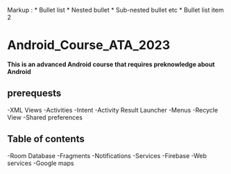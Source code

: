 Markup : * Bullet list
              * Nested bullet
                  * Sub-nested bullet etc
          * Bullet list item 2
# Android_Course_ATA_2023 #
**This is an advanced Android course that requires preknowledge about Android**

## prerequests ##

-XML Views
-Activities
-Intent
-Activity Result Launcher
-Menus
-Recycle View
-Shared preferences

## Table of contents ##
-Room Database
-Fragments
-Notifications
-Services
-Firebase
-Web services
-Google maps
